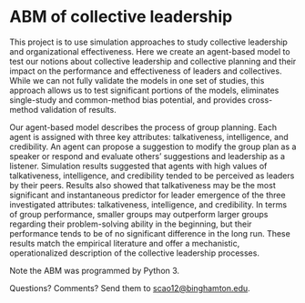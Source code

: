 # ABM of collective leadership

This project is to use simulation approaches to study collective leadership and organizational effectiveness. Here we create an agent-based model to test our notions about collective leadership and collective planning and their impact on the performance and effectiveness of leaders and collectives. While we can not fully validate the models in one set of studies, this approach allows us to test significant portions of the models, eliminates single-study and common-method bias potential, and provides cross-method validation of results. 

Our agent-based model describes the process of group planning. Each agent is assigned with three key attributes: talkativeness, intelligence, and credibility. An agent can propose a suggestion to modify the group plan as a speaker or respond and evaluate others’ suggestions and leadership as a listener. Simulation results suggested that agents with high values of talkativeness, intelligence, and credibility tended to be perceived as leaders by their peers. Results also showed that talkativeness may be the most significant and instantaneous predictor for leader emergence of the three investigated attributes: talkativeness, intelligence, and credibility. In terms of group performance, smaller groups may outperform larger groups regarding their problem-solving ability in the beginning, but their performance tends to be of no significant difference in the long run. These results match the empirical literature and offer a mechanistic, operationalized description of the collective leadership processes.

Note the ABM was programmed by Python 3.

Questions? Comments? Send them to scao12@binghamton.edu.
